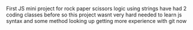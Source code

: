 First JS mini project for rock paper scissors logic using strings
have had 2 coding classes before so this project wasnt very hard
needed to learn js syntax and some method looking up
getting more experience with git now 